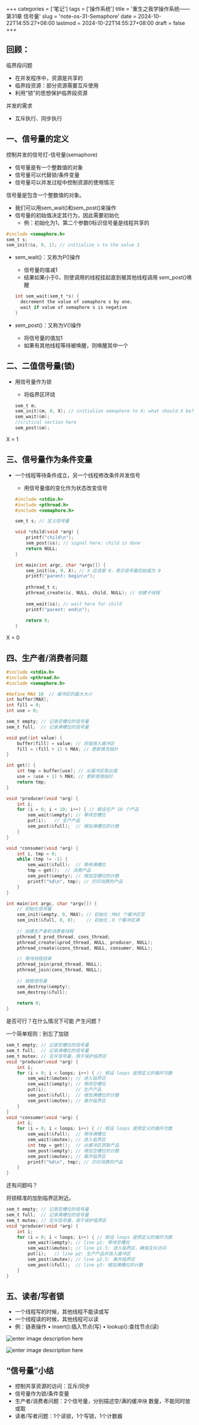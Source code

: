 +++
categories = ['笔记']
tags = ['操作系统']
title = '重生之我学操作系统——第31章 信号量'
slug = 'note-os-31-Semaphore'
date = 2024-10-22T14:55:27+08:00
lastmod = 2024-10-22T14:55:27+08:00
draft = false
+++

## 回顾：

临界段问题

- 在并发程序中，资源是共享的
- 临界段资源：部分资源需要互斥使用
- 利用“锁”的思想保护临界段资源

并发的需求

- 互斥执行、同步执行

##  一、信号量的定义

控制并发的信号灯-信号量(semaphore)

- 信号量是有一个整数值的对象
- 信号量可以代替锁/条件变量
- 信号量可以并发过程中控制资源的使用情况

信号量是包含一个整数值的对象。 

- 我们可以用sem_wait()和sem_post()来操作 
- 信号量的初始值决定其行为，因此需要初始化 
  - 例：初始化为1，第二个参数0标识信号量是线程共享的

``` c
#include <semaphore.h>
sem_t s;
sem_init(&s, 0, 1); // initialize s to the value 1
```

- sem_wait()：又称为P()操作

  - 信号量的值减1
  - 结果如果小于0，则使调用的线程挂起直到被其他线程调用 sem_post()唤醒

  ``` c
  int sem_wait(sem_t *s) { 
  	decrement the value of semaphore s by one; 
  	wait if value of semaphore s is negative 
  }
  ```

- sem_post()：又称为V()操作 
  - 将信号量的值加1 
  - 如果有其他线程等待被唤醒，则唤醒其中一个

## 二、二值信号量(锁)



- 用信号量作为锁 

  - 将临界区环绕

  ``` c
  sem_t m; 
  sem_init(&m, 0, X); // initialize semaphore to X; what should X be? 
  sem_wait(&m); 
  //critical section here 
  sem_post(&m);
  ```

X = 1

## 三、信号量作为条件变量



- 一个线程等待条件成立，另一个线程修改条件并发信号 

  - 用信号量值的变化作为状态改变信号

  ``` c
  #include <stdio.h>
  #include <pthread.h>
  #include <semaphore.h>
  
  sem_t s; // 定义信号量
  
  void *child(void *arg) { 
      printf("child\n"); 
      sem_post(&s); // signal here: child is done 
      return NULL; 
  }
  
  int main(int argc, char *argv[]) { 
      sem_init(&s, 0, X); // X 应该是 0，表示信号量初始值为 0
      printf("parent: begin\n"); 
      
      pthread_t c; 
      pthread_create(&c, NULL, child, NULL); // 创建子线程
      
      sem_wait(&s); // wait here for child 
      printf("parent: end\n"); 
      
      return 0; 
  }
  ```

X = 0

## 四、生产者/消费者问题

``` C
#include <stdio.h>
#include <pthread.h>
#include <semaphore.h>

#define MAX 10  // 缓冲区的最大大小
int buffer[MAX]; 
int fill = 0; 
int use = 0; 

sem_t empty; // 记录空槽位的信号量
sem_t full;  // 记录满槽位的信号量

void put(int value) { 
    buffer[fill] = value; // 将值放入缓冲区
    fill = (fill + 1) % MAX; // 更新填充指针
}

int get() { 
    int tmp = buffer[use]; // 从缓冲区取出值
    use = (use + 1) % MAX; // 更新使用指针
    return tmp;
}

void *producer(void *arg) { 
    int i; 
    for (i = 0; i < 10; i++) { // 假设生产 10 个产品
        sem_wait(&empty); // 等待空槽位
        put(i);   // 生产产品
        sem_post(&full);  // 增加满槽位的计数
    } 
}

void *consumer(void *arg) { 
    int i, tmp = 0; 
    while (tmp != -1) { 
        sem_wait(&full);  // 等待满槽位
        tmp = get();  // 消费产品
        sem_post(&empty); // 增加空槽位的计数
        printf("%d\n", tmp); // 打印消费的产品
    } 
}

int main(int argc, char *argv[]) {
    // 初始化信号量
    sem_init(&empty, 0, MAX); // 初始化：MAX 个缓冲区空
    sem_init(&full, 0, 0);    // 初始化：0 个缓冲区满
    
    // 创建生产者和消费者线程
    pthread_t prod_thread, cons_thread;
    pthread_create(&prod_thread, NULL, producer, NULL);
    pthread_create(&cons_thread, NULL, consumer, NULL);

    // 等待线程结束
    pthread_join(prod_thread, NULL);
    pthread_join(cons_thread, NULL);
    
    // 销毁信号量
    sem_destroy(&empty);
    sem_destroy(&full);
    
    return 0; 
}
```

是否可行？在什么情况下可能 产生问题？

一个简单规则：别忘了加锁

``` c
sem_t empty; // 记录空槽位的信号量
sem_t full;  // 记录满槽位的信号量
sem_t mutex; // 互斥信号量，用于保护临界区
void *producer(void *arg) { 
    int i; 
    for (i = 0; i < loops; i++) { // 假设 loops 是预定义的循环次数
        sem_wait(&mutex); // 进入临界区
        sem_wait(&empty); // 等待空槽位
        put(i);           // 生产产品
        sem_post(&full);  // 增加满槽位的计数
        sem_post(&mutex); // 离开临界区
    }  
}
void *consumer(void *arg) { 
    int i; 
    for (i = 0; i < loops; i++) { // 假设 loops 是预定义的循环次数
        sem_wait(&full);  // 等待满槽位
        sem_wait(&mutex); // 进入临界区
        int tmp = get();  // 从缓冲区获取产品  
        sem_post(&empty); // 增加空槽位的计数
        sem_post(&mutex); // 离开临界区
        printf("%d\n", tmp); // 打印消费的产品
    } 
}
```

还有问题吗？

将锁精准的加到临界区附近。

``` c
sem_t empty; // 记录空槽位的信号量
sem_t full;  // 记录满槽位的信号量
sem_t mutex; // 互斥信号量，用于保护临界区
void *producer(void *arg) { 
    int i; 
    for (i = 0; i < loops; i++) { // 假设 loops 是预定义的循环次数
        sem_wait(&empty); // line p1: 等待空槽位
        sem_wait(&mutex); // line p1.5: 进入临界区，确保互斥访问
        put(i);   // line p2: 生产产品并放入缓冲区
        sem_post(&mutex); // line p2.5: 离开临界区
        sem_post(&full);  // line p3: 增加满槽位的计数
    } 
}
```

## 五、读者/写者锁

- 一个线程写的时候，其他线程不能读或写
- 一个线程读的时候，其他线程可以读
- 例：链表操作 • insert():插入节点(写) • lookup():查找节点(读)

![enter image description here](https://cdn.jsdmirror.com/gh/Satori5ama/Figurebed@main/img/OS/1.png)

![enter image description here](https://cdn.jsdmirror.com/gh/Satori5ama/Figurebed@main/img/OS/2.png)



## “信号量”小结

- 控制共享资源的访问：互斥/同步
- 信号量作为锁/条件变量
- 生产者/消费者问题：2个信号量，分别描述空/满的缓冲块 数量，不能同时放或取
- 读者/写者问题：1个读锁，1个写锁，1个计数器
